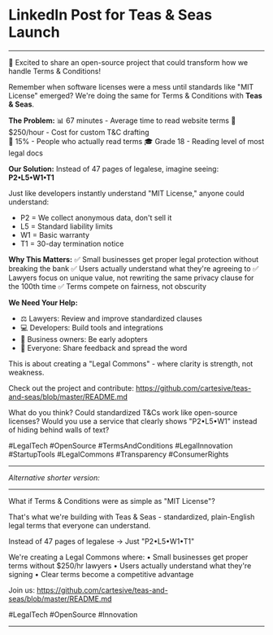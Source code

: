 # LinkedIn Post for Teas & Seas Launch

---

🚀 Excited to share an open-source project that could transform how we handle Terms & Conditions!

Remember when software licenses were a mess until standards like "MIT License" emerged? We're doing the same for Terms & Conditions with **Teas & Seas**.

**The Problem:**
📊 67 minutes - Average time to read website terms
💸 $250/hour - Cost for custom T&C drafting  
📖 15% - People who actually read terms
🎓 Grade 18 - Reading level of most legal docs

**Our Solution:**
Instead of 47 pages of legalese, imagine seeing: **P2•L5•W1•T1**

Just like developers instantly understand "MIT License," anyone could understand:
- P2 = We collect anonymous data, don't sell it
- L5 = Standard liability limits
- W1 = Basic warranty
- T1 = 30-day termination notice

**Why This Matters:**
✅ Small businesses get proper legal protection without breaking the bank
✅ Users actually understand what they're agreeing to
✅ Lawyers focus on unique value, not rewriting the same privacy clause for the 100th time
✅ Terms compete on fairness, not obscurity

**We Need Your Help:**
- ⚖️ Lawyers: Review and improve standardized clauses
- 💻 Developers: Build tools and integrations
- 🏢 Business owners: Be early adopters
- 👥 Everyone: Share feedback and spread the word

This is about creating a "Legal Commons" - where clarity is strength, not weakness.

Check out the project and contribute: https://github.com/cartesive/teas-and-seas/blob/master/README.md

What do you think? Could standardized T&Cs work like open-source licenses? Would you use a service that clearly shows "P2•L5•W1" instead of hiding behind walls of text?

#LegalTech #OpenSource #TermsAndConditions #LegalInnovation #StartupTools #LegalCommons #Transparency #ConsumerRights

---

*Alternative shorter version:*

---

What if Terms & Conditions were as simple as "MIT License"? 

That's what we're building with Teas & Seas - standardized, plain-English legal terms that everyone can understand.

Instead of 47 pages of legalese → Just "P2•L5•W1•T1"

We're creating a Legal Commons where:
• Small businesses get proper terms without $250/hr lawyers
• Users actually understand what they're signing
• Clear terms become a competitive advantage

Join us: https://github.com/cartesive/teas-and-seas/blob/master/README.md

#LegalTech #OpenSource #Innovation

---